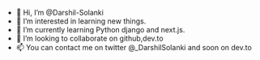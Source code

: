 - 👋 Hi, I’m @Darshil-Solanki
- 👀 I’m interested in learning new things.
- 🌱 I’m currently learning Python django and next.js.
- 💞️ I’m looking to collaborate on github,dev.to
- 📫 You can contact me on twitter @_DarshilSolanki and soon on dev.to
